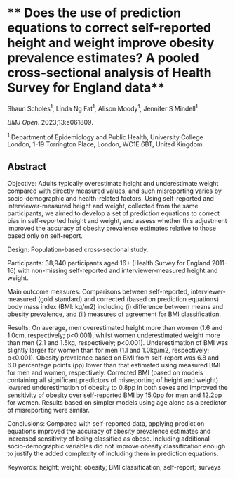# ** Does the use of prediction equations to correct self-reported height and weight improve obesity prevalence estimates? A pooled cross-sectional analysis of Health Survey for England data**
Shaun Scholes<sup>1</sup>, Linda Ng Fat<sup>1</sup>, Alison Moody<sup>1</sup>, Jennifer S Mindell<sup>1</sup> 

*BMJ Open*. 2023;13:e061809.     

<sup>1</sup> Department of Epidemiology and Public Health, University College London, 1-19 Torrington Place, London, WC1E 6BT, United Kingdom. 

## **Abstract**

Objective: Adults typically overestimate height and underestimate weight compared with directly measured values, and such misreporting varies by socio-demographic and health-related factors. Using self-reported and interviewer-measured height and weight, collected from the same participants, we aimed to develop a set of prediction equations to correct bias in self-reported height and weight, and assess whether this adjustment improved the accuracy of obesity prevalence estimates relative to those based only on self-report.

Design: Population-based cross-sectional study.

Participants: 38,940 participants aged 16+ (Health Survey for England 2011-16) with non-missing self-reported and interviewer-measured height and weight.

Main outcome measures: Comparisons between self-reported, interviewer-measured (gold standard) and corrected (based on prediction equations) body mass index (BMI: kg/m2) including (i) difference between means and obesity prevalence, and (ii) measures of agreement for BMI classification. 

Results: On average, men overestimated height more than women (1.6 and 1.0cm, respectively; p<0.001), whilst women underestimated weight more than men (2.1 and 1.5kg, respectively; p<0.001). Underestimation of BMI was slightly larger for women than for men (1.1 and 1.0kg/m2, respectively; p<0.001). Obesity prevalence based on BMI from self-report was 6.8 and 6.0 percentage points (pp) lower than that estimated using measured BMI for men and women, respectively. Corrected BMI (based on models containing all significant predictors of misreporting of height and weight) lowered underestimation of obesity to 0.8pp in both sexes and improved the sensitivity of obesity over self-reported BMI by 15.0pp for men and 12.2pp for women. Results based on simpler models using age alone as a predictor of misreporting were similar.

Conclusions: Compared with self-reported data, applying prediction equations improved the accuracy of obesity prevalence estimates and increased sensitivity of being classified as obese. Including additional socio-demographic variables did not improve obesity classification enough to justify the added complexity of including them in prediction equations.

Keywords: height; weight; obesity; BMI classification; self-report; surveys

